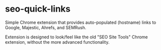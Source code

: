# seo-quick-links
Simple Chrome extension that provides auto-populated (hostname) links to Google, Majestic, Ahrefs, and SEMRush.

Extension is designed to look/feel like the old "SEO Site Tools" Chrome extension, without the more advanced functionality.
